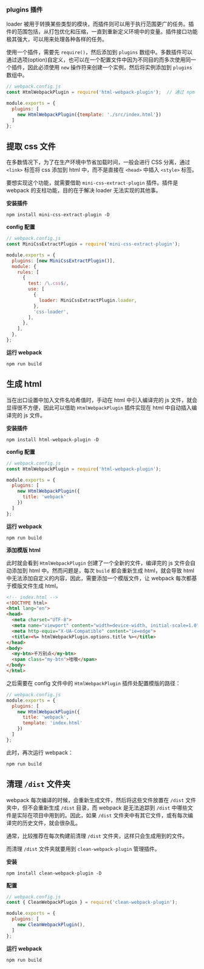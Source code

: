 ### plugins 插件

loader 被用于转换某些类型的模块，而插件则可以用于执行范围更广的任务。插件的范围包括，从打包优化和压缩，一直到重新定义环境中的变量。插件接口功能极其强大，可以用来处理各种各样的任务。

使用一个插件，需要先 `require()`，然后添加到 `plugins` 数组中。多数插件可以通过选项(option)自定义，也可以在一个配置文件中因为不同目的而多次使用同一个插件，因此必须使用 `new` 操作符来创建一个实例，然后将实例添加到 `plugins` 数组中。

```js
// webpack.config.js
const HtmlWebpackPlugin = require('html-webpack-plugin');  // 通过 npm 安装

module.exports = {
  plugins: [
    new HtmlWebpackPlugin({template: './src/index.html'})
  ]
};
```

## 提取 css 文件

在多数情况下，为了在生产环境中节省加载时间，一般会进行 CSS 分离，通过 `<link>` 标签将 css 添加到 html 中，而不是直接在 `<head>` 中插入 `<style>` 标签。

要想实现这个功能，就需要借助 `mini-css-extract-plugin` 插件。插件是 webpack 的支柱功能，目的在于解决 loader 无法实现的其他事。

**安装插件**

```shell
npm install mini-css-extract-plugin -D
```

**config 配置**

```js
// webpack.config.js
const MiniCssExtractPlugin = require('mini-css-extract-plugin');

module.exports = {
  plugins: [new MiniCssExtractPlugin()],
  module: {
    rules: [
      {
        test: /\.css$/,
        use: [
          {
            loader: MiniCssExtractPlugin.loader,
          },
          'css-loader',
        ],
      },
    ],
  },
};
```

**运行 webpack**

```shell
npm run build
```

## 生成 html

当在出口设置中加入文件名哈希值时，手动在 html 中引入编译完的 js 文件，就会显得很不方便，因此可以借助 `HtmlWebpackPlugin` 插件实现在 html 中自动插入编译完的 js 文件。

**安装插件**

```shell
npm install html-webpack-plugin -D
```

**config 配置**

```js
// webpack.config.js
const HtmlWebpackPlugin = require('html-webpack-plugin');

module.exports = {
  plugins: [
    new HtmlWebpackPlugin({
      title: 'webpack'
    })
  ]
};
```

**运行 webpack**

```shell
npm run build
```

**添加模版 html**

此时就会看到 `HtmlWebpackPlugin` 创建了一个全新的文件，编译完的 js 文件会自动添加到 html 中。然而问题是，每次 `build` 都会重新生成 html，就会导致 html 中无法添加自定义的内容，因此，需要添加一个模版文件，让 webpack 每次都基于模版文件生成 html。

```html
<!-- index.html -->
<!DOCTYPE html>
<html lang="en">
<head>
  <meta charset="UTF-8">
  <meta name="viewport" content="width=device-width, initial-scale=1.0">
  <meta http-equiv="X-UA-Compatible" content="ie=edge">
  <title><%= htmlWebpackPlugin.options.title %></title>
</head>
<body>
  <my-btn>千万别点</my-btn>
  <span class="my-btn">哇哦</span>
</body>
</html>
```

之后需要在 config 文件中的 `HtmlWebpackPlugin` 插件处配置模版的路径：

```js
// webpack.config.js
module.exports = {
  plugins: [
    new HtmlWebpackPlugin({
      title: 'webpack',
      template: 'index.html'
    })
  ]
};
```

此时，再次运行 webpack：

```shell
npm run build
```

## 清理 `/dist` 文件夹

webpack 每次编译的时候，会重新生成文件，然后将这些文件放置在 `/dist` 文件夹中，但不会重新生成 `/dist` 目录，而 webpack 是无法追踪到 `/dist` 中哪些文件是实际在项目中用到的。因此，如果 `/dist` 文件夹中有其它文件，或有每次编译完的历史文件，就会很杂乱。

通常，比较推荐在每次构建前清理 `/dist` 文件夹，这样只会生成用到的文件。

而清理 `/dist` 文件夹就要用到 `clean-webpack-plugin` 管理插件。

**安装**

```shell
npm install clean-webpack-plugin -D
```

**配置**

```js
// webpack.config.js
const { CleanWebpackPlugin } = require('clean-webpack-plugin');

module.exports = {
  plugins: [
    new CleanWebpackPlugin(),
  ]
};
```

**运行 webpack**

```shell
npm run build
```